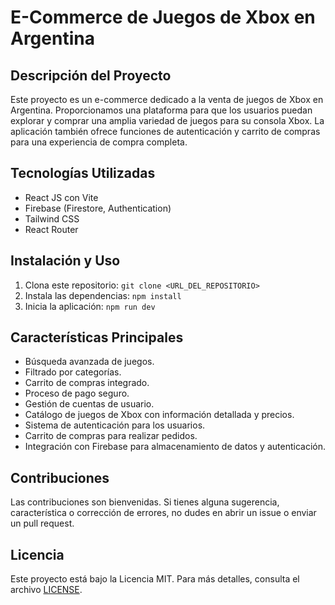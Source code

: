 # E-Commerce de Juegos de Xbox en Argentina

## Descripción del Proyecto

Este proyecto es un e-commerce dedicado a la venta de juegos de Xbox en Argentina. Proporcionamos una plataforma para que los usuarios puedan explorar y comprar una amplia variedad de juegos para su consola Xbox. La aplicación también ofrece funciones de autenticación y carrito de compras para una experiencia de compra completa.

## Tecnologías Utilizadas

- React JS con Vite
- Firebase (Firestore, Authentication)
- Tailwind CSS
- React Router

## Instalación y Uso

1. Clona este repositorio: `git clone <URL_DEL_REPOSITORIO>`
2. Instala las dependencias: `npm install`
3. Inicia la aplicación: `npm run dev`

## Características Principales

- Búsqueda avanzada de juegos.
- Filtrado por categorías.
- Carrito de compras integrado.
- Proceso de pago seguro.
- Gestión de cuentas de usuario.
- Catálogo de juegos de Xbox con información detallada y precios.
- Sistema de autenticación para los usuarios.
- Carrito de compras para realizar pedidos.
- Integración con Firebase para almacenamiento de datos y autenticación.

## Contribuciones

Las contribuciones son bienvenidas. Si tienes alguna sugerencia, característica o corrección de errores, no dudes en abrir un issue o enviar un pull request.

## Licencia

Este proyecto está bajo la Licencia MIT. Para más detalles, consulta el archivo [LICENSE](LICENSE).

